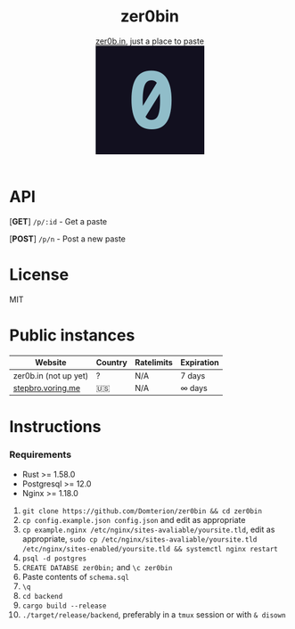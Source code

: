 <div align="center">
    <h1>zer0bin</h1>
    <a href="https://stepbro.voring.me">zer0b.in</a>, just a place to paste
    <br>
    <img src="./frontend/zero.png" />
    <br>
    <br>
</div>

# API

[**GET**] `/p/:id` - Get a paste

[**POST**] `/p/n` - Post a new paste

# License

MIT

# Public instances

| Website | Country | Ratelimits | Expiration |
|-|-|-|-|
| zer0b.in (not up yet) | ? | N/A | 7 days |
| [stepbro.voring.me](https://stepbro.voring.me) | 🇺🇸 | N/A | ∞ days |

# Instructions
### Requirements

- Rust >= 1.58.0
- Postgresql >= 12.0
- Nginx >= 1.18.0

1. `git clone https://github.com/Domterion/zer0bin && cd zer0bin`
2. `cp config.example.json config.json` and edit as appropriate
3. `cp example.nginx /etc/nginx/sites-avaliable/yoursite.tld`, edit as appropriate, `sudo cp /etc/nginx/sites-avaliable/yoursite.tld /etc/nginx/sites-enabled/yoursite.tld && systemctl nginx restart`
4. `psql -d postgres`
5. `CREATE DATABSE zer0bin;` and `\c zer0bin`
6. Paste contents of `schema.sql`
7. `\q`
8. `cd backend`
9. `cargo build --release`
10. `./target/release/backend`, preferably in a `tmux` session or with `& disown`
